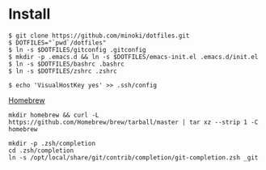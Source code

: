 # Install

```
$ git clone https://github.com/minoki/dotfiles.git
$ DOTFILES="`pwd`/dotfiles"
$ ln -s $DOTFILES/gitconfig .gitconfig
$ mkdir -p .emacs.d && ln -s $DOTFILES/emacs-init.el .emacs.d/init.el
$ ln -s $DOTFILES/bashrc .bashrc
$ ln -s $DOTFILES/zshrc .zshrc
```

```
$ echo 'VisualHostKey yes' >> .ssh/config
```

[Homebrew](https://docs.brew.sh/Installation)

```
mkdir homebrew && curl -L https://github.com/Homebrew/brew/tarball/master | tar xz --strip 1 -C homebrew
```

```
mkdir -p .zsh/completion
cd .zsh/completion
ln -s /opt/local/share/git/contrib/completion/git-completion.zsh _git
```
